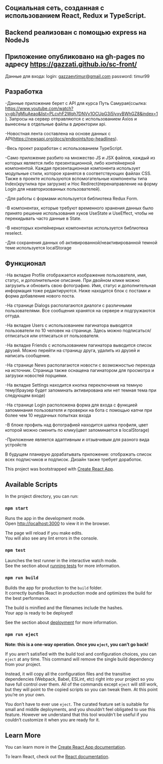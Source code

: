 ## Социальная сеть, созданная с использованием React, Redux и TypeScript.

## Backend реализован с помощью express на NodeJs


## Приложение опубликовано на gh-pages по адресу https://gazzati.github.io/sc-front/
  Данные для входа: login: gazzaevtimur@gmail.com
                    password: timur99

## Разработка

  -Данные приложение берет с API для курса Путь Самурая(ссылка: https://www.youtube.com/watch?v=gb7gMluAeao&list=PLcvhF2Wqh7DNVy1OCUpG3i5lyxyBWhGZ8&index=1). Запросы на сервер отправляются с использованием Axios и вынесены в отдельные файлы в директории api.

  -Новостная лента составлена на основе данных с API(https://newsapi.org/docs/endpoints/top-headlines).

  -Весь проект разработан с использованием TypeScript.

  -Само приложение разбито на множество JS и JSX файлов, каждый из которых является либо презентационной, либо контейнерной компонентой. Каждая презентационная компонента использует модульные стили, которое хранятся в соответствующих файлах CSS. Также в проекте используются вспомогательные компоненты типа Index(крутилка при загрузке) и Hoc Redirect(перенаправление на форму Login для неавторизованных пользователей).

  -Для работы с формами используется библиотека Redux Form.

  -В компонентах, которые требуют временного хранения данных было принято решение использования хуков UseState и UseEffect, чтобы не перекидывать часто данные в State.

  -В некоторых контейнерных компонентах используется библиотека reselect.

  -Для сохранения данных об активированной/неактивированной темной теме используется localStorage

## Функционал
  -На вкладке Profile отображается изображение пользователя, имя, статус, и дополнительное описание. При двойном клике можно загрузить и обновить свою фотографию. Имя, статус и дополнительная информация тоже редактируются. Ниже находится блок с постами и форма добавление нового поста.

  -На странице Dialogs располагаются диалоги с различными пользователями. Все сообщения хранятся на сервере и подгружаются оттуда.

  -На вкладке Users с использованием пагинатора выводятся пользователи по 10 человек на странице. Здесь можно подписаться/отписаться или отписаться от пользователя.

  -На вкладке Friends с использованием пагинатора выводится список друзей. Можно перейти на страницу друга, удалить из друзей и написать сообщение.

  -На странице News располагаются новости с возможностью перехода на источник. Страница также оснащена пагинатором для просмотра и загрузки новостей порциями.

  -На вкладке Settings находится кнопка переключения на темную тему(браузер будет запоминать активирована или нет темная тема при следующем входе)

  -На странице Login расположена форма для входа с функцией запоминания пользователя и проверки на бота с помощью капчи при более чем 10 неудачных попытках входа

  -В блоке профиль над фотографией находится шапка профиля, цвет которой можно сменить по клику(цвет запоминается в localStorage)

  -Приложение является адаптивным и отзывчивым для разного вида устройств

В будущем планирую дорабатывать приложение: отображать список всех подписчиков и подписок.
Дизайн также требует доработок.


This project was bootstrapped with [Create React App](https://github.com/facebook/create-react-app).

## Available Scripts

In the project directory, you can run:

### `npm start`

Runs the app in the development mode.<br />
Open [http://localhost:3000](http://localhost:3000) to view it in the browser.

The page will reload if you make edits.<br />
You will also see any lint errors in the console.

### `npm test`

Launches the test runner in the interactive watch mode.<br />
See the section about [running tests](https://facebook.github.io/create-react-app/docs/running-tests) for more information.

### `npm run build`

Builds the app for production to the `build` folder.<br />
It correctly bundles React in production mode and optimizes the build for the best performance.

The build is minified and the filenames include the hashes.<br />
Your app is ready to be deployed!

See the section about [deployment](https://facebook.github.io/create-react-app/docs/deployment) for more information.

### `npm run eject`

**Note: this is a one-way operation. Once you `eject`, you can’t go back!**

If you aren’t satisfied with the build tool and configuration choices, you can `eject` at any time. This command will remove the single build dependency from your project.

Instead, it will copy all the configuration files and the transitive dependencies (Webpack, Babel, ESLint, etc) right into your project so you have full control over them. All of the commands except `eject` will still work, but they will point to the copied scripts so you can tweak them. At this point you’re on your own.

You don’t have to ever use `eject`. The curated feature set is suitable for small and middle deployments, and you shouldn’t feel obligated to use this feature. However we understand that this tool wouldn’t be useful if you couldn’t customize it when you are ready for it.

## Learn More

You can learn more in the [Create React App documentation](https://facebook.github.io/create-react-app/docs/getting-started).

To learn React, check out the [React documentation](https://reactjs.org/).

